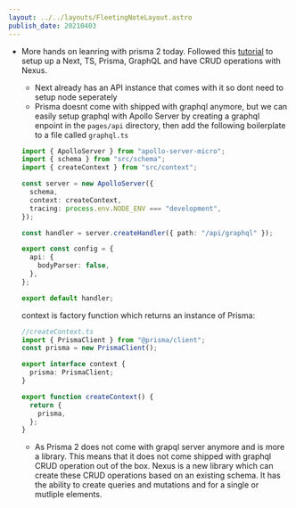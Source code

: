 ```yaml
---
layout: ../../layouts/FleetingNoteLayout.astro
publish_date: 20210403
---
```


- More hands on leanring with prisma 2 today. Followed this [tutorial](https://www.youtube.com/watch?v=ivpMErpykRo) to setup up a Next, TS, Prisma, GraphQL and have CRUD operations with Nexus.

  - Next already has an API instance that comes with it so dont need to setup node seperately
  - Prisma doesnt come with shipped with graphql anymore, but we can easily setup graphql with Apollo Server by creating a graphql enpoint in the `pages/api` directory, then add the following boilerplate to a file called `graphql.ts`

  ```ts
  import { ApolloServer } from "apollo-server-micro";
  import { schema } from "src/schema";
  import { createContext } from "src/context";

  const server = new ApolloServer({
    schema,
    context: createContext,
    tracing: process.env.NODE_ENV === "development",
  });

  const handler = server.createHandler({ path: "/api/graphql" });

  export const config = {
    api: {
      bodyParser: false,
    },
  };

  export default handler;
  ```

  context is factory function which returns an instance of Prisma:

  ```ts
  //createContext.ts
  import { PrismaClient } from "@prisma/client";
  const prisma = new PrismaClient();

  export interface context {
    prisma: PrismaClient;
  }

  export function createContext() {
    return {
      prisma,
    };
  }
  ```

  - As Prisma 2 does not come with grapql server anymore and is more a library. This means that it does not come shipped with graphql CRUD operation out of the box. Nexus is a new library which can create these CRUD operations based on an existing schema. It has the ability to create queries and mutations and for a single or mutliple elements.
